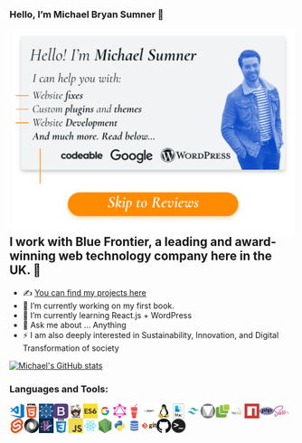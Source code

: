 ### Hello, I’m Michael Bryan Sumner 👋

 [<img align="right" alt="GIF" src="https://raw.githubusercontent.com/michael-sumner/michael-sumner/main/hello.png" width="500" height="364" />][reviews]


## I work with Blue Frontier, a leading and award-winning web technology company here in the UK. 💙
- ✍ [You can find my projects here][reviews]
- 🔭 I’m currently working on my first book.
- 🌱 I’m currently learning React.js + WordPress
- 💬 Ask me about ... Anything
- ⚡ I am also deeply interested in Sustainability, Innovation, and Digital Transformation of society

[![Michael's GitHub stats](https://metrics.lecoq.io/michael-sumner?template=terminal&languages=1&lines=1&activity=1&pagespeed=1&tweets=1&languages.limit=8&languages.sections=most-used&languages.colors=github&languages.threshold=0%25&languages.indepth=false&languages.recent.load=300&languages.recent.days=14&activity.limit=5&activity.load=300&activity.days=14&activity.filter=all&activity.visibility=all&activity.timestamps=false&pagespeed.url=.user.website&pagespeed.detailed=false&pagespeed.screenshot=false&tweets.attachments=false&tweets.limit=2&tweets.user=.user.twitter&config.timezone=Europe%2FLondon)]()

### Languages and Tools:

[<img align="left" alt="Visual Studio Code" width="26px" src="https://raw.githubusercontent.com/github/explore/80688e429a7d4ef2fca1e82350fe8e3517d3494d/topics/visual-studio-code/visual-studio-code.png" />][twitter]
[<img align="left" alt="HTML5" width="26px" src="https://raw.githubusercontent.com/github/explore/80688e429a7d4ef2fca1e82350fe8e3517d3494d/topics/html/html.png" />][twitter]
[<img align="left" alt="Blockchain" width="26px" src="https://raw.githubusercontent.com/github/explore/main/topics/blockchain/blockchain.png" />][twitter]
[<img align="left" alt="Bootstrap CSS" width="26px" src="https://raw.githubusercontent.com/github/explore/main/topics/bootstrap/bootstrap.png" />][twitter]
[<img align="left" alt="Composer" width="26px" src="https://raw.githubusercontent.com/github/explore/main/topics/composer/composer.png" />][twitter]
[<img align="left" alt="ES6" width="26px" src="https://github.com/github/explore/blob/main/topics/es6/es6.png?raw=true" />][twitter]
[<img align="left" alt="Anything Google" width="26px" src="https://github.com/github/explore/blob/main/topics/google/google.png?raw=true" />][twitter]
[<img align="left" alt="GraphQL" width="26px" src="https://github.com/github/explore/blob/main/topics/graphql/graphql.png?raw=true" />][twitter]
[<img align="left" alt="Gulp.js" width="26px" src="https://github.com/github/explore/blob/main/topics/gulp/gulp.png?raw=true" />][twitter]
[<img align="left" alt="jQuery" width="26px" src="https://github.com/github/explore/blob/main/topics/jquery/jquery.png?raw=true" />][twitter]
[<img align="left" alt="Linux" width="26px" src="https://github.com/github/explore/blob/main/topics/linux/linux.png?raw=true" />][twitter]
[<img align="left" alt="Mac OS" width="26px" src="https://github.com/github/explore/blob/main/topics/macos/macos.png?raw=true" />][twitter]
[<img align="left" alt="Tailwind" width="26px" src="https://github.com/github/explore/blob/main/topics/tailwind/tailwind.png?raw=true" />][twitter]
[<img align="left" alt="Material Design" width="26px" src="https://github.com/github/explore/blob/main/topics/material-design/material-design.png?raw=true" />][twitter]
[<img align="left" alt="Microformats" width="26px" src="https://github.com/github/explore/blob/main/topics/microformats/microformats.png?raw=true" />][twitter]
[<img align="left" alt="MySQL" width="26px" src="https://github.com/github/explore/blob/main/topics/mysql/mysql.png?raw=true" />][twitter]
[<img align="left" alt="NPM" width="26px" src="https://github.com/github/explore/blob/main/topics/npm/npm.png?raw=true" />][twitter]
[<img align="left" alt="PHP" width="26px" src="https://github.com/github/explore/blob/main/topics/php/php.png?raw=true" />][twitter]
[<img align="left" alt="Sass" width="26px" src="https://github.com/github/explore/blob/main/topics/sass/sass.png?raw=true" />][twitter]
[<img align="left" alt="Svelt" width="26px" src="https://github.com/github/explore/blob/main/topics/svelte/svelte.png?raw=true" />][twitter]
[<img align="left" alt="JSON" width="26px" src="https://github.com/github/explore/blob/main/topics/json/json.png?raw=true" />][twitter]
[<img align="left" alt="Hacktoberfest" width="26px" src="https://github.com/github/explore/blob/main/topics/hacktoberfest/hacktoberfest.png?raw=true" />][twitter]
[<img align="left" alt="CSS3" width="26px" src="https://raw.githubusercontent.com/github/explore/80688e429a7d4ef2fca1e82350fe8e3517d3494d/topics/css/css.png" />][twitter]
[<img align="left" alt="JavaScript" width="26px" src="https://raw.githubusercontent.com/github/explore/80688e429a7d4ef2fca1e82350fe8e3517d3494d/topics/javascript/javascript.png" />][twitter]
[<img align="left" alt="React" width="26px" src="https://raw.githubusercontent.com/github/explore/80688e429a7d4ef2fca1e82350fe8e3517d3494d/topics/react/react.png" />][twitter]
[<img align="left" alt="Node.js" width="26px" src="https://raw.githubusercontent.com/github/explore/80688e429a7d4ef2fca1e82350fe8e3517d3494d/topics/nodejs/nodejs.png" />][twitter]
[<img align="left" alt="python" width="26px" src="https://raw.githubusercontent.com/github/explore/80688e429a7d4ef2fca1e82350fe8e3517d3494d/topics/python/python.png" />][twitter]
[<img align="left" alt="SQL" width="26px" src="https://raw.githubusercontent.com/github/explore/80688e429a7d4ef2fca1e82350fe8e3517d3494d/topics/sql/sql.png" />][twitter]
[<img align="left" alt="Git" width="26px" src="https://raw.githubusercontent.com/github/explore/80688e429a7d4ef2fca1e82350fe8e3517d3494d/topics/git/git.png" />][twitter]
[<img align="left" alt="GitHub" width="26px" src="https://raw.githubusercontent.com/github/explore/78df643247d429f6cc873026c0622819ad797942/topics/github/github.png" />][twitter]
[<img align="left" alt="Terminal" width="26px" src="https://raw.githubusercontent.com/github/explore/80688e429a7d4ef2fca1e82350fe8e3517d3494d/topics/terminal/terminal.png" />][twitter]

<br />
<br />

[website]: https://www.sumner.co.uk/
[twitter]: https://twitter.com/MichaelBSumner
[linkedin]: https://www.linkedin.com/in/michael-bryan-sumner/
[reviews]: https://smnr.co/portfolio
